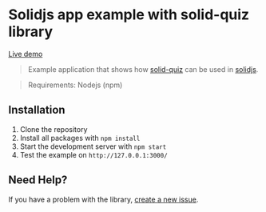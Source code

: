 # Solidjs app example with solid-quiz library

[Live demo](https://doldsimo.github.io/solidjs-quiz/home)

> Example application that shows how [solid-quiz](https://github.com/doldsimo/solid-quiz) can be used in [solidjs]([https://start.solidjs.com/getting-started/what-is-solidstart](https://www.solidjs.com/)).

> Requirements: Nodejs (npm)

## Installation

1. Clone the repository
2. Install all packages with `npm install`
3. Start the development server with `npm start`
5. Test the example on `http://127.0.0.1:3000/`

## Need Help?

If you have a problem with the library, [create a new issue](https://github.com/doldsimo/solidjs-quiz/issues/new).
